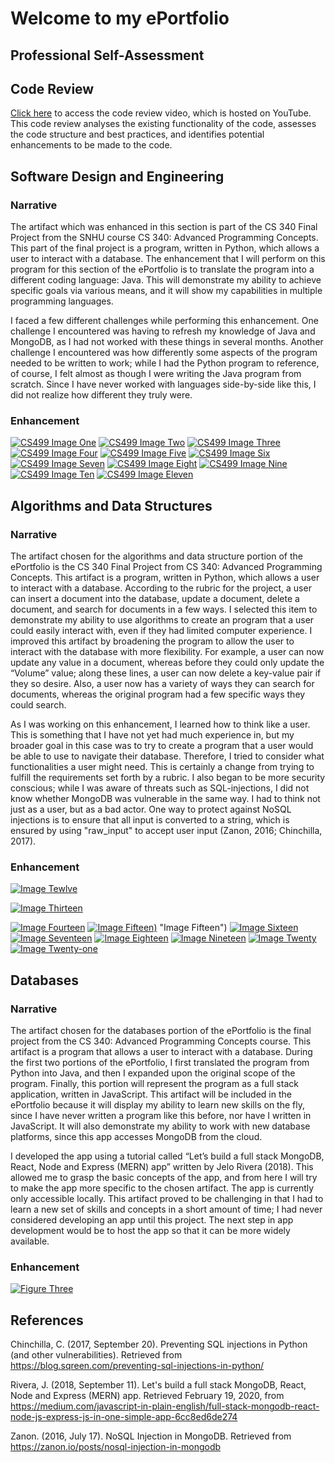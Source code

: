 # Welcome to my ePortfolio

## Professional Self-Assessment



## Code Review

[Click here](https://youtu.be/FqF6p_0CEmE) to access the code review video, which is hosted on YouTube. This code review analyses the existing functionality of the code, assesses the code structure and best practices, and identifies potential enhancements to be made to the code.

## Software Design and Engineering

### Narrative

   The artifact which was enhanced in this section is part of the CS 340 Final Project from the SNHU course CS 340: Advanced Programming Concepts. This part of the final project is a program, written in Python, which allows a user to interact with a database. The enhancement that I will perform on this program for this section of the ePortfolio is to translate the program into a different coding language: Java. This will demonstrate my ability to achieve specific goals via various means, and it will show my capabilities in multiple programming languages.

   I faced a few different challenges while performing this enhancement. One challenge I encountered was having to refresh my knowledge of Java and MongoDB, as I had not worked with these things in several months. Another challenge I encountered was how differently some aspects of the program needed to be written to work; while I had the Python program to reference, of course, I felt almost as though I were writing the Java program from scratch. Since I have never worked with languages side-by-side like this, I did not realize how different they truly were. 


### Enhancement


[![CS499 Image One](https://imgur.com/eToCHOL.png)](https://imgur.com/eToCHOL.png "CS499 Image One")
[![CS499 Image Two](https://imgur.com/vObFIMU.png)](https://imgur.com/vObFIMU.png "CS499 Image Two")
[![CS499 Image Three](https://imgur.com/6CZcbcR.png)](https://imgur.com/6CZcbcR.png "CS499 Image Three")
[![CS499 Image Four](https://imgur.com/puYtmDw.png)](https://imgur.com/puYtmDw.png "CS499 Image Four")
[![CS499 Image Five](https://imgur.com/ObpUOUb.png)](https://imgur.com/ObpUOUb.png "CS499 Image Five")
[![CS499 Image Six](https://imgur.com/9hFgLAL.png)](https://imgur.com/9hFgLAL.png "CS499 Image Six")
[![CS499 Image Seven](https://imgur.com/tiQsLwl.png)](https://imgur.com/tiQsLwl.png "CS499 Image Seven")
[![CS499 Image Eight](https://imgur.com/ik9koz3.png)](https://imgur.com/ik9koz3.png "CS499 Image Eight")
[![CS499 Image Nine](https://imgur.com/oPtidwi.png)](https://imgur.com/oPtidwi.png "CS499 Image Nine")
[![CS499 Image Ten](https://imgur.com/RQWrxAJ.png)](https://imgur.com/RQWrxAJ.png "CS499 Image Ten")
[![CS499 Image Eleven](https://imgur.com/mP1UWeF.png)](https://imgur.com/mP1UWeF.png "CS499 Image Eleven")

## Algorithms and Data Structures

### Narrative

   The artifact chosen for the algorithms and data structure portion of the ePortfolio is the CS 340 Final Project from CS 340: Advanced Programming Concepts. This artifact is a program, written in Python, which allows a user to interact with a database. According to the rubric for the project, a user can insert a document into the database, update a document, delete a document, and search for documents in a few ways. I selected this item to demonstrate my ability to use algorithms to create an program that a user could easily interact with, even if they had limited computer experience. I improved this artifact by broadening the program to allow the user to interact with the database with more flexibility. For example, a user can now update any value in a document, whereas before they could only update the “Volume” value; along these lines, a user can now delete a key-value pair if they so desire. Also, a user now has a variety of ways they can search for documents, whereas the original program had a few specific ways they could search.

   As I was working on this enhancement, I learned how to think like a user. This is something that I have not yet had much experience in, but my broader goal in this case was to try to create a program that a user would be able to use to navigate their database. Therefore, I tried to consider what functionalities a user might need. This is certainly a change from trying to fulfill the requirements set forth by a rubric. I also began to be more security conscious; while I was aware of threats such as SQL-injections, I did not know whether MongoDB was vulnerable in the same way. I had to think not just as a user, but as a bad actor. One way to protect against NoSQL injections is to ensure that all input is converted to a string, which is ensured by using "raw_input" to accept user input (Zanon, 2016; Chinchilla, 2017).


### Enhancement

[![Image Tewlve](https://i.imgur.com/FQlqcIs.png)](https://i.imgur.com/FQlqcIs.png "Image Twelve")

[![Image Thirteen](https://i.imgur.com/A01oHNb.png)](https://i.imgur.com/A01oHNb.png "Image Thirteen")

[![Image Fourteen](https://imgur.com/AjbbVAV.png)](https://imgur.com/AjbbVAV.png "Image Fourteen")
[![Image Fifteen](https://imgur.com/2h7nuV3.png))](https://imgur.com/2h7nuV3.png) "Image Fifteen")
[![Image Sixteen](https://imgur.com/qLYmQhY.png)](https://imgur.com/qLYmQhY.png "Image Sixteen")
[![Image Seventeen](https://imgur.com/YcJcauY.png)](https://imgur.com/YcJcauY.png "Image Seventeen")
[![Image Eighteen](https://imgur.com/rKBFAwr.png)](https://imgur.com/rKBFAwr "Image Eighteen")
[![Image Nineteen](https://imgur.com/eEq1Kwi.png)](https://imgur.com/eEq1Kwi.png "Image Nineteen")
[![Image Twenty](https://imgur.com/PIF1LjJ.png)](https://imgur.com/PIF1LjJ.png "Image Twenty")
[![Image Twenty-one](https://imgur.com/Mf8i0JH.png)](https://imgur.com/Mf8i0JH.png "Image Twenty-one")

## Databases

### Narrative

   The artifact chosen for the databases portion of the ePortfolio is the final project from the CS 340: Advanced Programming Concepts course. This artifact is a program that allows a user to interact with a database. During the first two portions of the ePortfolio, I first translated the program from Python into Java, and then I expanded upon the original scope of the program. Finally, this portion will represent the program as a full stack application, written in JavaScript. This artifact will be included in the ePortfolio because it will display my ability to learn new skills on the fly, since I have never written a program like this before, nor have I written in JavaScript. It will also demonstrate my ability to work with new database platforms, since this app accesses MongoDB from the cloud.

   I developed the app using a tutorial called “Let’s build a full stack MongoDB, React, Node and Express (MERN) app” written by Jelo Rivera (2018). This allowed me to grasp the basic concepts of the app, and from here I will try to make the app more specific to the chosen artifact. The app is currently only accessible locally. This artifact proved to be challenging in that I had to learn a new set of skills and concepts in a short amount of time; I had never considered developing an app until this project. The next step in app development would be to host the app so that it can be more widely available.

### Enhancement

[![Figure Three](https://imgur.com/h3HMhnt.png)](https://imgur.com/h3HMhnt.png "Figure Three")

## References

Chinchilla, C. (2017, September 20). Preventing SQL injections in Python (and other vulnerabilities). Retrieved from https://blog.sqreen.com/preventing-sql-injections-in-python/

Rivera, J. (2018, September 11). Let's build a full stack MongoDB, React, Node and Express (MERN) app. Retrieved February 19, 2020, from https://medium.com/javascript-in-plain-english/full-stack-mongodb-react-node-js-express-js-in-one-simple-app-6cc8ed6de274

Zanon. (2016, July 17). NoSQL Injection in MongoDB. Retrieved from https://zanon.io/posts/nosql-injection-in-mongodb
